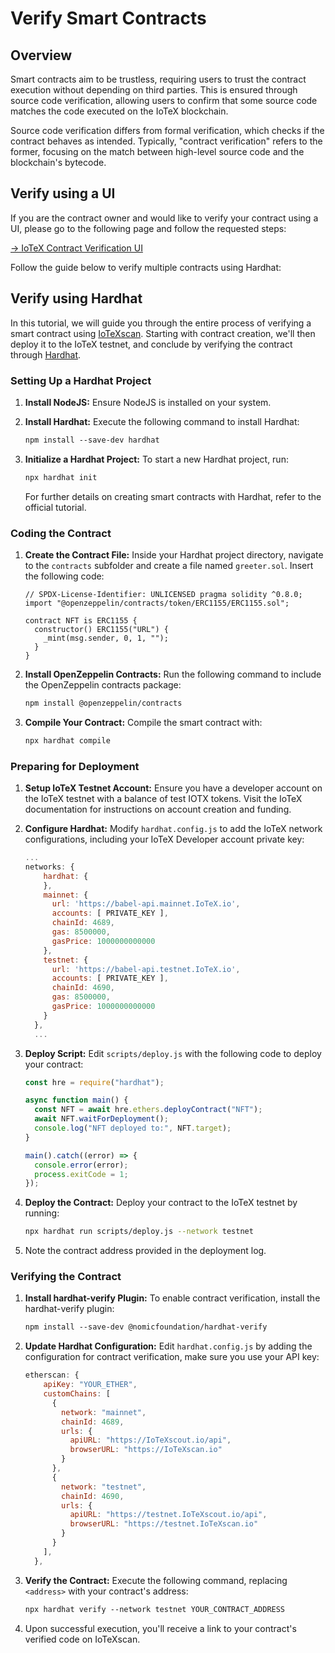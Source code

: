# Verify Smart Contracts

## Overview

Smart contracts aim to be trustless, requiring users to trust the contract execution without depending on third parties. This is ensured through source code verification, allowing users to confirm that some source code matches the code executed on the IoTeX blockchain.

Source code verification differs from formal verification, which checks if the contract behaves as intended. Typically, "contract verification" refers to the former, focusing on the match between high-level source code and the blockchain's bytecode.

## Verify using a UI

If you are the contract owner and would like to verify your contract using a UI, please go to the following page and follow the requested steps:

[→ IoTeX Contract Verification UI](https://iotexscout.io/verifyContract)

Follow the guide below to verify multiple contracts using Hardhat:

## Verify using Hardhat <a href="#introduction" id="introduction"></a>

In this tutorial, we will guide you through the entire process of verifying a smart contract using [IoTeXscan](https://iotexscan.io/verify-contract). Starting with contract creation, we'll then deploy it to the IoTeX testnet, and conclude by verifying the contract through [Hardhat](https://hardhat.org/hardhat-runner/docs/guides/verifying).

### Setting Up a Hardhat Project <a href="#setting-up-a-hardhat-project" id="setting-up-a-hardhat-project"></a>

1. **Install NodeJS:** Ensure NodeJS is installed on your system.
2.  **Install Hardhat:** Execute the following command to install Hardhat:



    ```sh
    npm install --save-dev hardhat
    ```
3.  **Initialize a Hardhat Project:** To start a new Hardhat project, run:



    ```sh
    npx hardhat init
    ```

    For further details on creating smart contracts with Hardhat, refer to the official tutorial.

### Coding the Contract <a href="#coding-the-contract" id="coding-the-contract"></a>

1.  **Create the Contract File:** Inside your Hardhat project directory, navigate to the `contracts` subfolder and create a file named `greeter.sol`. Insert the following code:



    ```solidity
    // SPDX-License-Identifier: UNLICENSED pragma solidity ^0.8.0; 
    import "@openzeppelin/contracts/token/ERC1155/ERC1155.sol"; 

    contract NFT is ERC1155 { 
      constructor() ERC1155("URL") { 
        _mint(msg.sender, 0, 1, ""); 
      } 
    }
    ```
2.  **Install OpenZeppelin Contracts:** Run the following command to include the OpenZeppelin contracts package:



    ```sh
    npm install @openzeppelin/contracts
    ```
3.  **Compile Your Contract:** Compile the smart contract with:



    ```sh
    npx hardhat compile
    ```

### Preparing for Deployment <a href="#preparing-for-deployment" id="preparing-for-deployment"></a>

1. **Setup IoTeX Testnet Account:** Ensure you have a developer account on the IoTeX testnet with a balance of test IOTX tokens. Visit the IoTeX documentation for instructions on account creation and funding.
2.  **Configure Hardhat:** Modify `hardhat.config.js` to add the IoTeX network configurations, including your IoTeX Developer account private key:



    ```javascript
    ...
    networks: {
        hardhat: {
        },
        mainnet: {
          url: 'https://babel-api.mainnet.IoTeX.io',
          accounts: [ PRIVATE_KEY ],
          chainId: 4689,
          gas: 8500000,
          gasPrice: 1000000000000
        },
        testnet: {
          url: 'https://babel-api.testnet.IoTeX.io',
          accounts: [ PRIVATE_KEY ],
          chainId: 4690,
          gas: 8500000,
          gasPrice: 1000000000000
        }
      },
      ...
    ```
3.  **Deploy Script:** Edit `scripts/deploy.js` with the following code to deploy your contract:



    ```javascript
    const hre = require("hardhat");

    async function main() {
      const NFT = await hre.ethers.deployContract("NFT");
      await NFT.waitForDeployment();
      console.log("NFT deployed to:", NFT.target);
    }

    main().catch((error) => {
      console.error(error);
      process.exitCode = 1;
    });
    ```
4.  **Deploy the Contract:** Deploy your contract to the IoTeX testnet by running:



    ```sh
    npx hardhat run scripts/deploy.js --network testnet
    ```


5. Note the contract address provided in the deployment log.

### Verifying the Contract <a href="#verifying-the-contract" id="verifying-the-contract"></a>

1.  **Install hardhat-verify Plugin:** To enable contract verification, install the hardhat-verify plugin:



    ```sh
    npm install --save-dev @nomicfoundation/hardhat-verify
    ```
2.  **Update Hardhat Configuration:** Edit `hardhat.config.js` by adding the configuration for contract verification, make sure you use your API key:



    ```javascript
    etherscan: {
        apiKey: "YOUR_ETHER",
        customChains: [
          {
            network: "mainnet",
            chainId: 4689,
            urls: {
              apiURL: "https://IoTeXscout.io/api",
              browserURL: "https://IoTeXscan.io"
            }
          },
          {
            network: "testnet",
            chainId: 4690,
            urls: {
              apiURL: "https://testnet.IoTeXscout.io/api",
              browserURL: "https://testnet.IoTeXscan.io"
            }
          }
        ],
      },
    ```
3.  **Verify the Contract:** Execute the following command, replacing `<address>` with your contract's address:



    ```sh
    npx hardhat verify --network testnet YOUR_CONTRACT_ADDRESS
    ```
4. Upon successful execution, you'll receive a link to your contract's verified code on IoTeXscan.
